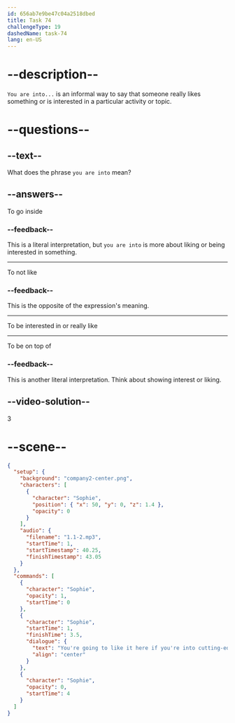 ```yaml
---
id: 656ab7e9be47c04a2518dbed
title: Task 74
challengeType: 19
dashedName: task-74
lang: en-US
---
```


<!--
AUDIO REFERENCE:
Sophie: You're going to like it here if you're into cutting-edge gadgets.
-->

# --description--

`You are into...` is an informal way to say that someone really likes something or is interested in a particular activity or topic.

# --questions--

## --text--

What does the phrase `you are into` mean?

## --answers--

To go inside

### --feedback--

This is a literal interpretation, but `you are into` is more about liking or being interested in something.

---

To not like

### --feedback--

This is the opposite of the expression's meaning.

---

To be interested in or really like

---

To be on top of

### --feedback--

This is another literal interpretation. Think about showing interest or liking.

## --video-solution--

3

# --scene--

```json
{
  "setup": {
    "background": "company2-center.png",
    "characters": [
      {
        "character": "Sophie",
        "position": { "x": 50, "y": 0, "z": 1.4 },
        "opacity": 0
      }
    ],
    "audio": {
      "filename": "1.1-2.mp3",
      "startTime": 1,
      "startTimestamp": 40.25,
      "finishTimestamp": 43.05
    }
  },
  "commands": [
    {
      "character": "Sophie",
      "opacity": 1,
      "startTime": 0
    },
    {
      "character": "Sophie",
      "startTime": 1,
      "finishTime": 3.5,
      "dialogue": {
        "text": "You're going to like it here if you're into cutting-edge gadgets.",
        "align": "center"
      }
    },
    {
      "character": "Sophie",
      "opacity": 0,
      "startTime": 4
    }
  ]
}
```
